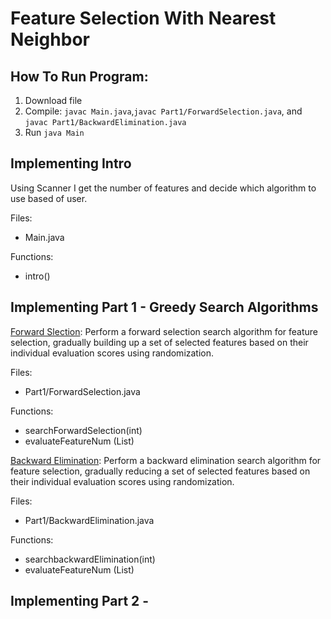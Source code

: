 # Feature Selection With Nearest Neighbor

## How To Run Program:
1. Download file
2. Compile: ```javac Main.java```,```javac Part1/ForwardSelection.java```, and ```javac Part1/BackwardElimination.java```
3. Run ```java Main```

## Implementing Intro
Using Scanner I get the number of features and decide which algorithm to use based of user. 

Files: 
* Main.java

Functions:
* intro()

## Implementing Part 1 - Greedy Search Algorithms
<ins>Forward Slection</ins>: Perform a forward selection search algorithm for feature selection, gradually building up a set of selected features based on their individual evaluation scores using randomization.

Files:
* Part1/ForwardSelection.java

Functions:
* searchForwardSelection(int)
* evaluateFeatureNum (List)

<ins>Backward Elimination</ins>: Perform a backward elimination search algorithm for feature selection, gradually reducing a set of selected features based on their individual evaluation scores using randomization.

Files:
* Part1/BackwardElimination.java

Functions:
* searchbackwardElimination(int)
* evaluateFeatureNum (List)

## Implementing Part 2 -

